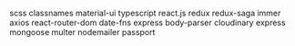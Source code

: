 scss classnames material-ui typescript react.js redux redux-saga immer axios react-router-dom date-fns express body-parser cloudinary express mongoose multer nodemailer passport
